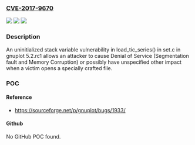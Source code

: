 ### [CVE-2017-9670](https://cve.mitre.org/cgi-bin/cvename.cgi?name=CVE-2017-9670)
![](https://img.shields.io/static/v1?label=Product&message=n%2Fa&color=blue)
![](https://img.shields.io/static/v1?label=Version&message=n%2Fa&color=blue)
![](https://img.shields.io/static/v1?label=Vulnerability&message=n%2Fa&color=brighgreen)

### Description

An uninitialized stack variable vulnerability in load_tic_series() in set.c in gnuplot 5.2.rc1 allows an attacker to cause Denial of Service (Segmentation fault and Memory Corruption) or possibly have unspecified other impact when a victim opens a specially crafted file.

### POC

#### Reference
- https://sourceforge.net/p/gnuplot/bugs/1933/

#### Github
No GitHub POC found.


